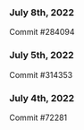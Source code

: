 ### July 8th, 2022

Commit #284094

### July 5th, 2022

Commit #314353


### July 4th, 2022

Commit #72281
